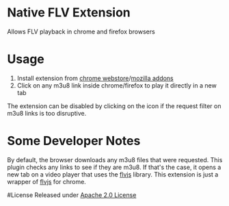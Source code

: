 # Native FLV Extension

Allows FLV playback in chrome and firefox browsers

# Usage

1. Install extension from [chrome webstore][]/[mozilla addons][]
2. Click on any m3u8 link inside chrome/firefox to play it directly in a new tab

The extension can be disabled by clicking on the icon if the request filter on m3u8 links is too disruptive.

[chrome webstore]: https://chrome.google.com/webstore/detail/native-hls-playback/emnphkkblegpebimobpbekeedfgemhof
[mozilla addons]: https://addons.mozilla.org/en-US/firefox/addon/native_hls_playback/

# Some Developer Notes 

By default, the browser downloads any m3u8 files that were requested. This plugin checks any links to see if they are m3u8.
If that's the case, it opens a new tab on a video player that uses the [flvjs][] library. This extension is just a wrapper of [flvjs][] for chrome.

[flvjs]: https://github.com/dailymotion/hls.js

#License
Released under [Apache 2.0 License](LICENSE)

